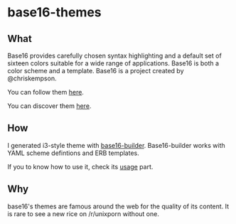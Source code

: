 # base16-themes

## What

Base16 provides carefully chosen syntax highlighting and a default 
set of sixteen colors suitable for a wide range of applications. 
Base16 is both a color scheme and a template. Base16 is a project 
created by @chriskempson.

You can follow them
[here](https://github.com/chriskempson/base16).

You can discover them 
[here](http://chriskempson.github.io/base16).

## How

I generated i3-style theme with 
[base16-builder](https://github.com/chriskempson/base16-builder). 
Base16-builder works with YAML scheme defintions and ERB 
templates.

If you to know how to use it, check its 
[usage](https://github.com/chriskempson/base16-builder#usage) 
part.

## Why

base16's themes are famous around the web for the quality of its 
content. It is rare to see a new rice on /r/unixporn without one.
